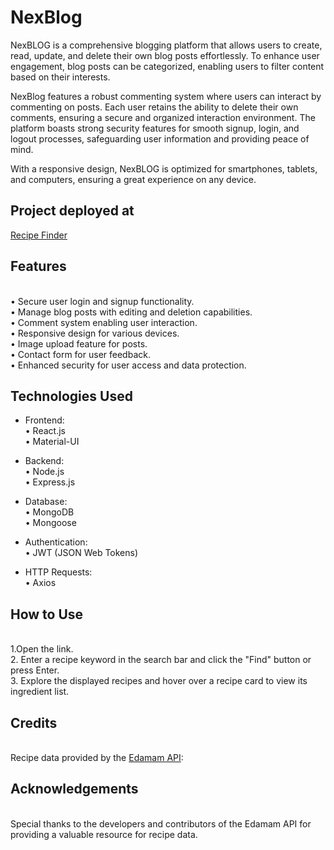 # NexBlog
NexBLOG is a comprehensive blogging platform that allows users to create, read, update, and delete their own blog posts effortlessly. To enhance user engagement, blog posts can be categorized, enabling users to filter content based on their interests.

NexBlog features a robust commenting system where users can interact by commenting on posts. Each user retains the ability to delete their own comments, ensuring a secure and organized interaction environment. The platform boasts strong security features for smooth signup, login, and logout processes, safeguarding user information and providing peace of mind.

With a responsive design, NexBLOG is optimized for smartphones, tablets, and computers, ensuring a great experience on any device.
## Project deployed at
<a href="https://harsh-mishra67.github.io/Recipe_Finder/">Recipe Finder</a>
## Features
<br>•	Secure user login and signup functionality.
<br>• Manage blog posts with editing and deletion capabilities.
<br>•	Comment system enabling user interaction.
<br>•	Responsive design for various devices.
<br>•	Image upload feature for posts.
<br>•	Contact form for user feedback.
<br>•	Enhanced security for user access and data protection.
## Technologies Used
- Frontend:
  <br>• React.js
  <br>• Material-UI

- Backend:
  <br>• Node.js
  <br>• Express.js

- Database:
  <br>• MongoDB
  <br>• Mongoose

- Authentication:
  <br>• JWT (JSON Web Tokens)

- HTTP Requests:
  <br>• Axios

## How to Use
<br>1.Open the link. 
<br>2. Enter a recipe keyword in the search bar and click the "Find" button or press Enter.
<br>3. Explore the displayed recipes and hover over a recipe card to view its ingredient list.
## Credits
<br>Recipe data provided by the [Edamam API](https://www.edamam.com/): 
## Acknowledgements
<br>Special thanks to the developers and contributors of the Edamam API for providing a valuable resource for recipe data.
